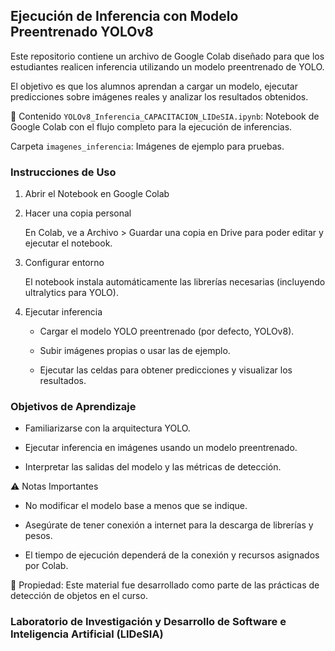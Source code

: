 ## Ejecución de Inferencia con Modelo Preentrenado YOLOv8
Este repositorio contiene un archivo de Google Colab diseñado para que los estudiantes realicen inferencia utilizando un modelo preentrenado de YOLO.

El objetivo es que los alumnos aprendan a cargar un modelo, ejecutar predicciones sobre imágenes reales y analizar los resultados obtenidos.

📂 Contenido
`YOLOv8_Inferencia_CAPACITACION_LIDeSIA.ipynb`: Notebook de Google Colab con el flujo completo para la ejecución de inferencias.

Carpeta `imagenes_inferencia`: Imágenes de ejemplo para pruebas.



### Instrucciones de Uso
1. Abrir el Notebook en Google Colab

2. Hacer una copia personal

    En Colab, ve a Archivo > Guardar una copia en Drive para poder editar y ejecutar el notebook.

3. Configurar entorno

    El notebook instala automáticamente las librerías necesarias (incluyendo ultralytics para YOLO).

4. Ejecutar inferencia

    - Cargar el modelo YOLO preentrenado (por defecto, YOLOv8).

    - Subir imágenes propias o usar las de ejemplo.

    - Ejecutar las celdas para obtener predicciones y visualizar los resultados.

### Objetivos de Aprendizaje
* Familiarizarse con la arquitectura YOLO.

* Ejecutar inferencia en imágenes usando un modelo preentrenado.

* Interpretar las salidas del modelo y las métricas de detección.

⚠️ Notas Importantes
* No modificar el modelo base a menos que se indique.
  
* Asegúrate de tener conexión a internet para la descarga de librerías y pesos.
  
* El tiempo de ejecución dependerá de la conexión y recursos asignados por Colab.

  
📜 Propiedad: 
Este material fue desarrollado como parte de las prácticas de detección de objetos en el curso.
### Laboratorio de Investigación y Desarrollo de Software e Inteligencia Artificial (LIDeSIA)
